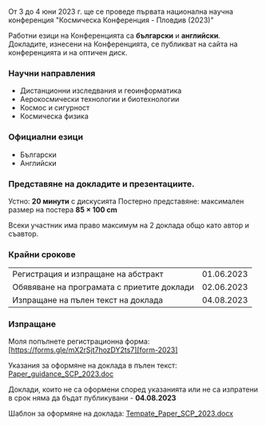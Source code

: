 От 3 до 4 юни 2023 г. ще се проведе първата национална научна конференция "Космическа Конференция - Пловдив (2023)"

Работни езици на Конференцията са **български** и **английски**.
Докладите, изнесени на Конференцията, се публикват на сайта на конференцията и на оптичен диск.

### Научни направления
- Дистанционни изследвания и геоинформатика
- Аерокосмически технологии и биотехнологии
- Космос и сигурност
- Космическа физика
 
### Официални езици
- Български
- Английски

### Представяне на докладите и презентациите.

Устно: **20 минути** с дискусията
Постерно представяне: максимален размер на постера **85 × 100 cm**

Всеки участник има право максимум на 2 доклада общо като автор и съавтор.

### Крайни срокове

|                                            |            |
| ------------------------------------------ | ---------- |
| Регистрация и изпращане на абстракт        | 01.06.2023 |
| Обявяване на програмата с приетите доклади | 02.06.2023 |
| Изпращане на пълен текст на доклада        | 04.08.2023 |

### Изпращане

Моля попълнетe регистрационна форма: [https://forms.gle/mX2rSjt7hozDY2ts7][form-2023]

Указания за оформяне на доклада в пълен текст: [Paper_guidance_SCP_2023.doc](./documents/Paper_guidance_SCP_2023.doc)

Доклади, които не са оформени според указанията или не са изпратени в срок няма да бъдат публикувани - **04.08.2023**

Шаблон за оформяне на доклада: [Tempate_Paper_SCP_2023.docx](./documents/Tempate_Paper_SCP_2023.docx)


[form-2023]: https://forms.gle/mX2rSjt7hozDY2ts7

